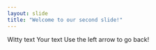 ```yaml
---
layout: slide
title: "Welcome to our second slide!"
---
```


Witty text
Your text
Use the left arrow to go back!
